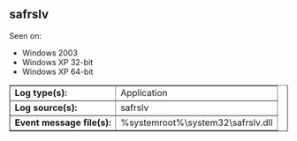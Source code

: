 ## safrslv

Seen on:
* Windows 2003
* Windows XP 32-bit
* Windows XP 64-bit

<table border="1" class="docutils">
  <tbody>
    <tr>
      <td><b>Log type(s):</b></td>
      <td>Application</td>
    </tr>
    <tr>
      <td><b>Log source(s):</b></td>
      <td>safrslv</td>
    </tr>
    <tr>
      <td><b>Event message file(s):</b></td>
      <td>%systemroot%\system32\safrslv.dll</td>
    </tr>
  </tbody>
</table>

&nbsp;

